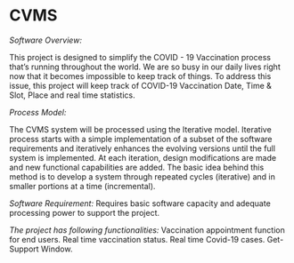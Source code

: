 # CVMS
*Software Overview:*

This project is designed to simplify the COVID - 19 Vaccination process that’s running throughout the world. We are so busy in our daily lives right now that it becomes impossible to keep track of things. To address this issue, this project will keep track of COVID-19 Vaccination Date, Time & Slot, Place and real time statistics.


*Process Model:*

The CVMS system will be processed using the Iterative model.
Iterative process starts with a simple implementation of a subset
of the software requirements and iteratively enhances the
evolving versions until the full system is implemented. At each
iteration, design modifications are made and new functional
capabilities are added. The basic idea behind this method is to
develop a system through repeated cycles (iterative) and in
smaller portions at a time (incremental).


*Software Requirement:*
Requires basic software capacity and adequate processing power to support the project.

*The project has following functionalities:*
Vaccination appointment function for end users. Real time vaccination status. Real time Covid-19 cases. Get-Support Window.
